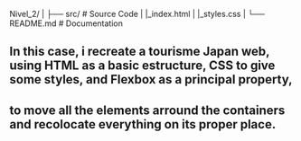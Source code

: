 Nivel_2/
  |
  ├── src/                  # Source Code
  |   |_index.html
  |   |_styles.css
  |
  └── README.md             # Documentation

## In this case, i recreate a tourisme Japan web, using HTML as a basic estructure, CSS to give some styles, and Flexbox as a principal property,
## to move all the elements arround the containers and recolocate everything on its proper place.